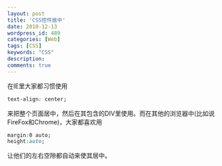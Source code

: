 ```yaml
---
layout: post
title: 'CSS控件居中'
date: 2010-12-13
wordpress_id: 489
categories: [Web]
tags: [CSS]
keywords: "CSS"
description: 
comments: true
---
```


在IE里大家都习惯使用   

``` css
text-align: center;
```

来把整个页面居中，然后在其包含的DIV里使用。而在其他的浏览器中(比如说FireFox和Chrome)，大家都喜欢用  

``` css
margin:0 auto;
height:auto;
```

让他们的左右空隙都自动来使其居中。


